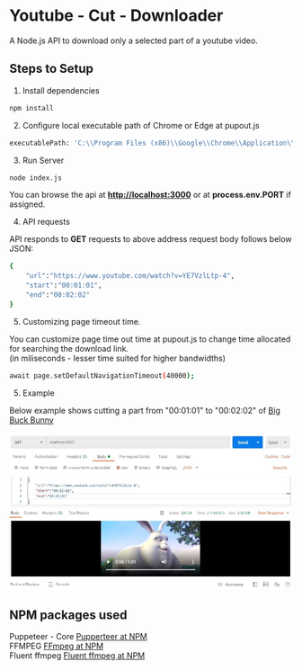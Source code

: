# Youtube - Cut - Downloader
A Node.js API to download only a selected part of a youtube video.

## Steps to Setup

1. Install dependencies

```bash
npm install
```
2. Configure local executable path of Chrome or Edge at pupout.js

```bash
executablePath: 'C:\\Program Files (x86)\\Google\\Chrome\\Application\\chrome.exe'
```

3. Run Server

```bash
node index.js
```

You can browse the api at **<http://localhost:3000>** or at **process.env.PORT** if assigned.

4. API requests

API responds to **GET** requests to above address request body follows below JSON:

```bash
{
    "url":"https://www.youtube.com/watch?v=YE7VzlLtp-4",
    "start":"00:01:01",
    "end":"00:02:02"
}
```
5. Customizing page timeout time.

You can customize page time out time at pupout.js to change time allocated for searching the download link.  
(in miliseconds - lesser time suited for higher bandwidths)

```bash
await page.setDefaultNavigationTimeout(40000); 
```
5. Example

Below example shows cutting a part from "00:01:01" to "00:02:02" of [Big Buck Bunny](https://www.youtube.com/watch?v=YE7VzlLtp-4)

![Cutting Example Video](Screenshots/Example.jpg?raw=true "Cutting a part of Big Buck Bunny using Postman")

## NPM packages used
Puppeteer - Core [Pupperteer at NPM](https://www.npmjs.com/package/puppeteer)  
FFMPEG [FFmpeg at NPM](https://www.npmjs.com/package/ffmpeg)  
Fluent ffmpeg [Fluent ffmpeg at NPM](https://www.npmjs.com/package/fluent-ffmpeg/v/1.7.0)
